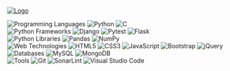 [![Logo](https://img.shields.io/badge/LinkedIn-0077B5?style=for-the-badge&logo=linkedin&logoColor=white?raw=true)](https://linkedin.com/in/ravindramevada)

![Programming Languages](https://img.shields.io/badge/programming%20languages-black.svg?style=for-the-badge&logo=github&logoColor=white) ![Python](https://img.shields.io/badge/python-306998?style=for-the-badge&logo=python&logoColor=white) ![C](https://img.shields.io/badge/C%20(familiar)-00589c.svg?style=for-the-badge&logo=c&logoColor=white) <br>
![Python Frameworks](https://img.shields.io/badge/python%20frameworks-black.svg?style=for-the-badge&logo=github&logoColor=white) ![Django](https://img.shields.io/badge/django-092e20.svg?style=for-the-badge&logo=django&logoColor=white) ![Pytest](https://img.shields.io/badge/Pytest-696969.svg?style=for-the-badge&logo=pytest&logoColor=white) ![Flask](https://img.shields.io/badge/flask%20(familiar)-black.svg?style=for-the-badge&logo=flask&logoColor=white) <br>
![Python Libraries](https://img.shields.io/badge/python%20libraries-black.svg?style=for-the-badge&logo=github&logoColor=white) ![Pandas](https://img.shields.io/badge/pandas-130754.svg?style=for-the-badge&logo=pandas&logoColor=white) ![NumPy](https://img.shields.io/badge/numpy-4d77cf.svg?style=for-the-badge&logo=numpy&logoColor=white) <br>
![Web Technologies](https://img.shields.io/badge/web%20technologies-black.svg?style=for-the-badge&logo=github&logoColor=white) ![HTML5](https://img.shields.io/badge/html5-e34c26.svg?style=for-the-badge&logo=html5&logoColor=white) ![CSS3](https://img.shields.io/badge/css3-264de4.svg?style=for-the-badge&logo=css3&logoColor=white) ![JavaScript](https://img.shields.io/badge/javascript-323330.svg?style=for-the-badge&logo=javascript&logoColor=f0db4f) ![Bootstrap](https://img.shields.io/badge/bootstrap%20(familiar)-563d7c.svg?style=for-the-badge&logo=bootstrap&logoColor=white) ![jQuery](https://img.shields.io/badge/jquery%20(familiar)-0769ad.svg?style=for-the-badge&logo=jquery&logoColor=white) <br>
![Databases](https://img.shields.io/badge/databases-black.svg?style=for-the-badge&logo=github&logoColor=white) ![MySQL](https://img.shields.io/badge/mysql-00758f.svg?style=for-the-badge&logo=mysql&logoColor=white) ![MongoDB](https://img.shields.io/badge/MongoDB-4db33d.svg?style=for-the-badge&logo=mongodb&logoColor=white) <br>
![Tools](https://img.shields.io/badge/tools-black.svg?style=for-the-badge&logo=github&logoColor=white) ![Git](https://img.shields.io/badge/git-f34f29.svg?style=for-the-badge&logo=git&logoColor=white) ![SonarLint](https://img.shields.io/badge/sonarlint-cc1f28.svg?style=for-the-badge&logo=sonarlint&logoColor=white) ![Visual Studio Code](https://img.shields.io/badge/visual%20studio%20code-0078d7.svg?style=for-the-badge&logo=visual-studio-code&logoColor=white)
